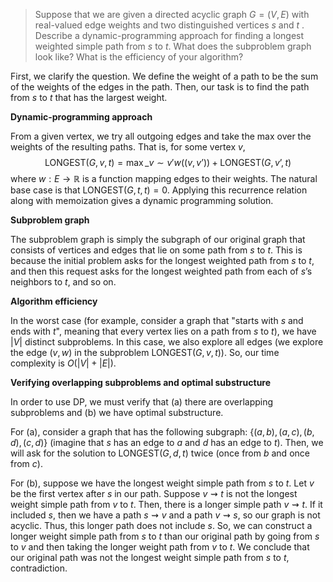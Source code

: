> Suppose that we are given a directed acyclic graph $G = (V, E)$ with real-valued edge weights and two distinguished vertices $s$ and $t$ . Describe a dynamic-programming approach for finding a longest weighted simple path from $s$ to $t$. What does the subproblem graph look like? What is the efficiency of your algorithm?

First, we clarify the question. We define the weight of a path to be the sum of the weights of the edges in the path. Then, our task is to find the path from $s$ to $t$ that has the largest weight.

$\textbf{Dynamic-programming approach}$

From a given vertex, we try all outgoing edges and take the max over the weights of the resulting paths. That is, for some vertex $v$, $$ \text{LONGEST}(G, v, t) = \max\_{v∼v'} w((v, v’)) + \text{LONGEST}(G, v’, t) $$ where $w: E \rightarrow \mathbb{R}$ is a function mapping edges to their weights. The natural base case is that $\text{LONGEST}(G, t, t) = 0$. Applying this recurrence relation along with memoization gives a dynamic programming solution.

$\textbf{Subproblem graph}$

The subproblem graph is simply the subgraph of our original graph that consists of vertices and edges that lie on some path from $s$ to $t$. This is because the initial problem asks for the longest weighted path from $s$ to $t$, and then this request asks for the longest weighted path from each of $s$’s neighbors to $t$, and so on.

$\textbf{Algorithm efficiency}$

In the worst case (for example, consider a graph that "starts with $s$ and ends with $t$", meaning that every vertex lies on a path from $s$ to $t$), we have $|V|$ distinct subproblems. In this case, we also explore all edges (we explore the edge $(v,w)$ in the subproblem $\text{LONGEST}(G, v, t)$). So, our time complexity is $O(|V| + |E|)$.

$\textbf{Verifying overlapping subproblems and optimal substructure}$

In order to use DP, we must verify that (a) there are overlapping subproblems and (b) we have optimal substructure.

For (a), consider a graph that has the following subgraph: $\{(a, b), (a, c), (b, d), (c, d)\}$ (imagine that $s$ has an edge to $a$ and $d$ has an edge to $t$). Then, we will ask for the solution to $\text{LONGEST}(G,d,t)$ twice (once from $b$ and once from $c$).

For (b), suppose we have the longest weight simple path from $s$ to $t$. Let $v$ be the first vertex after $s$ in our path. Suppose $v \rightsquigarrow t$ is not the longest weight simple path from $v$ to $t$. Then, there is a longer simple path $v \rightsquigarrow t$. If it included $s$, then we have a path $s \rightsquigarrow v$ and a path $v \rightsquigarrow s$, so our graph is not acyclic. Thus, this longer path does not include $s$. So, we can construct a longer weight simple path from $s$ to $t$ than our original path by going from $s$ to $v$ and then taking the longer weight path from $v$ to $t$. We conclude that our original path was not the longest weight simple path from $s$ to $t$, contradiction.

